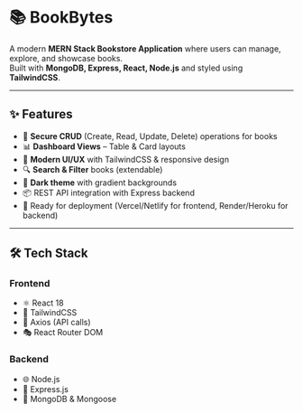 # 📚 BookBytes  

A modern **MERN Stack Bookstore Application** where users can manage, explore, and showcase books.  
Built with **MongoDB, Express, React, Node.js** and styled using **TailwindCSS**.  

---

## ✨ Features  

- 🔐 **Secure CRUD** (Create, Read, Update, Delete) operations for books  
- 📊 **Dashboard Views** – Table & Card layouts  
- 🎨 **Modern UI/UX** with TailwindCSS & responsive design  
- 🔍 **Search & Filter** books (extendable)  
- 🌙 **Dark theme** with gradient backgrounds  
- 📦 REST API integration with Express backend  
- 🚀 Ready for deployment (Vercel/Netlify for frontend, Render/Heroku for backend)  

---

## 🛠️ Tech Stack  

### Frontend  
- ⚛️ React 18  
- 🎨 TailwindCSS  
- 📡 Axios (API calls)  
- 🎭 React Router DOM  

### Backend  
- 🌐 Node.js  
- 🚂 Express.js  
- 🍃 MongoDB & Mongoose  

